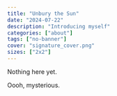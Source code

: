 ```yaml
---
title: "Unbury the Sun"
date: "2024-07-22"
description: "Introducing myself"
categories: ["about"]
tags: ["no-banner"]
cover: "signature_cover.png"
sizes: ["2x2"]
---
```


Nothing here yet. 

Oooh, mysterious. 


